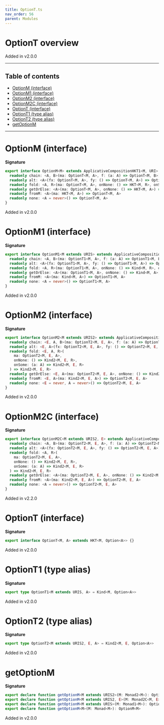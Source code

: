 ```yaml
---
title: OptionT.ts
nav_order: 56
parent: Modules
---
```


# OptionT overview

Added in v2.0.0

---

<h2 class="text-delta">Table of contents</h2>

- [OptionM (interface)](#optionm-interface)
- [OptionM1 (interface)](#optionm1-interface)
- [OptionM2 (interface)](#optionm2-interface)
- [OptionM2C (interface)](#optionm2c-interface)
- [OptionT (interface)](#optiont-interface)
- [OptionT1 (type alias)](#optiont1-type-alias)
- [OptionT2 (type alias)](#optiont2-type-alias)
- [getOptionM](#getoptionm)

---

# OptionM (interface)

**Signature**

```ts
export interface OptionM<M> extends ApplicativeCompositionHKT1<M, URI> {
  readonly chain: <A, B>(ma: OptionT<M, A>, f: (a: A) => OptionT<M, B>) => OptionT<M, B>
  readonly alt: <A>(fx: OptionT<M, A>, fy: () => OptionT<M, A>) => OptionT<M, A>
  readonly fold: <A, R>(ma: OptionT<M, A>, onNone: () => HKT<M, R>, onSome: (a: A) => HKT<M, R>) => HKT<M, R>
  readonly getOrElse: <A>(ma: OptionT<M, A>, onNone: () => HKT<M, A>) => HKT<M, A>
  readonly fromM: <A>(ma: HKT<M, A>) => OptionT<M, A>
  readonly none: <A = never>() => OptionT<M, A>
}
```

Added in v2.0.0

# OptionM1 (interface)

**Signature**

```ts
export interface OptionM1<M extends URIS> extends ApplicativeComposition11<M, URI> {
  readonly chain: <A, B>(ma: OptionT1<M, A>, f: (a: A) => OptionT1<M, B>) => OptionT1<M, B>
  readonly alt: <A>(fx: OptionT1<M, A>, fy: () => OptionT1<M, A>) => OptionT1<M, A>
  readonly fold: <A, R>(ma: OptionT1<M, A>, onNone: () => Kind<M, R>, onSome: (a: A) => Kind<M, R>) => Kind<M, R>
  readonly getOrElse: <A>(ma: OptionT1<M, A>, onNone: () => Kind<M, A>) => Kind<M, A>
  readonly fromM: <A>(ma: Kind<M, A>) => OptionT1<M, A>
  readonly none: <A = never>() => OptionT1<M, A>
}
```

Added in v2.0.0

# OptionM2 (interface)

**Signature**

```ts
export interface OptionM2<M extends URIS2> extends ApplicativeComposition21<M, URI> {
  readonly chain: <E, A, B>(ma: OptionT2<M, E, A>, f: (a: A) => OptionT2<M, E, B>) => OptionT2<M, E, B>
  readonly alt: <E, A>(fx: OptionT2<M, E, A>, fy: () => OptionT2<M, E, A>) => OptionT2<M, E, A>
  readonly fold: <E, A, R>(
    ma: OptionT2<M, E, A>,
    onNone: () => Kind2<M, E, R>,
    onSome: (a: A) => Kind2<M, E, R>
  ) => Kind2<M, E, R>
  readonly getOrElse: <E, A>(ma: OptionT2<M, E, A>, onNone: () => Kind2<M, E, A>) => Kind2<M, E, A>
  readonly fromM: <E, A>(ma: Kind2<M, E, A>) => OptionT2<M, E, A>
  readonly none: <E = never, A = never>() => OptionT2<M, E, A>
}
```

Added in v2.0.0

# OptionM2C (interface)

**Signature**

```ts
export interface OptionM2C<M extends URIS2, E> extends ApplicativeComposition2C1<M, URI, E> {
  readonly chain: <A, B>(ma: OptionT2<M, E, A>, f: (a: A) => OptionT2<M, E, B>) => OptionT2<M, E, B>
  readonly alt: <A>(fx: OptionT2<M, E, A>, fy: () => OptionT2<M, E, A>) => OptionT2<M, E, A>
  readonly fold: <A, R>(
    ma: OptionT2<M, E, A>,
    onNone: () => Kind2<M, E, R>,
    onSome: (a: A) => Kind2<M, E, R>
  ) => Kind2<M, E, R>
  readonly getOrElse: <A>(ma: OptionT2<M, E, A>, onNone: () => Kind2<M, E, A>) => Kind2<M, E, A>
  readonly fromM: <A>(ma: Kind2<M, E, A>) => OptionT2<M, E, A>
  readonly none: <A = never>() => OptionT2<M, E, A>
}
```

Added in v2.2.0

# OptionT (interface)

**Signature**

```ts
export interface OptionT<M, A> extends HKT<M, Option<A>> {}
```

Added in v2.0.0

# OptionT1 (type alias)

**Signature**

```ts
export type OptionT1<M extends URIS, A> = Kind<M, Option<A>>
```

Added in v2.0.0

# OptionT2 (type alias)

**Signature**

```ts
export type OptionT2<M extends URIS2, E, A> = Kind2<M, E, Option<A>>
```

Added in v2.0.0

# getOptionM

**Signature**

```ts
export declare function getOptionM<M extends URIS2>(M: Monad2<M>): OptionM2<M>
export declare function getOptionM<M extends URIS2, E>(M: Monad2C<M, E>): OptionM2C<M, E>
export declare function getOptionM<M extends URIS>(M: Monad1<M>): OptionM1<M>
export declare function getOptionM<M>(M: Monad<M>): OptionM<M>
```

Added in v2.0.0
